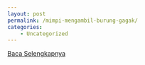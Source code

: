 ```yaml
---
layout: post
permalink: /mimpi-mengambil-burung-gagak/
categories:
    - Uncategorized
---
```


[Baca Selengkapnya](/02)